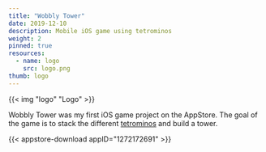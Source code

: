 ```yaml
---
title: "Wobbly Tower"
date: 2019-12-10
description: Mobile iOS game using tetrominos
weight: 2
pinned: true
resources:
  - name: logo
    src: logo.png
thumb: logo
---
```


{{< img "logo" "Logo" >}}

Wobbly Tower was my first iOS game project on the AppStore. The goal of the game is to stack the different [tetrominos](https://en.wikipedia.org/wiki/Tetromino) and build a tower.

{{< appstore-download appID="1272172691" >}}
